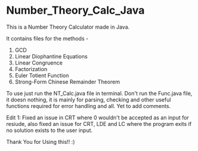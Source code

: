 # Number_Theory_Calc_Java
This is a Number Theory Calculator made in Java.

It contains files for the methods - 

1. GCD
2. Linear Diophantine Equations
3. Linear Congruence
4. Factorization
5. Euler Totient Function
6. Strong-Form Chinese Remainder Theorem

To use just run the NT_Calc.java file in terminal.
Don't run the Func.java file, it doesn nothing, it is mainly for parsing, checking and other useful functions required for error handling and all.
Yet to add comments.

Edit 1: Fixed an issue in CRT where 0 wouldn't be accepted as an input for resiude, also fixed an issue for CRT, LDE and LC where the program exits if no solution exists to the user input.

Thank You for Using this!! :)
